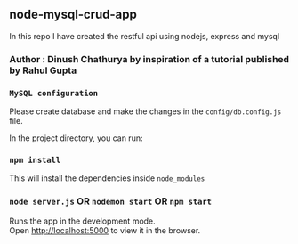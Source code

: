 ## node-mysql-crud-app
In this repo I have created the restful api using nodejs, express and mysql

### Author : Dinush Chathurya by inspiration of a tutorial published by Rahul Gupta

### `MySQL configuration`
Please create database and make the changes in the `config/db.config.js` file.

In the project directory, you can run:

### `npm install`

This will install the dependencies inside `node_modules`

### `node server.js` OR `nodemon start` OR `npm start`

Runs the app in the development mode.<br>
Open [http://localhost:5000](http://localhost:5000) to view it in the browser.
